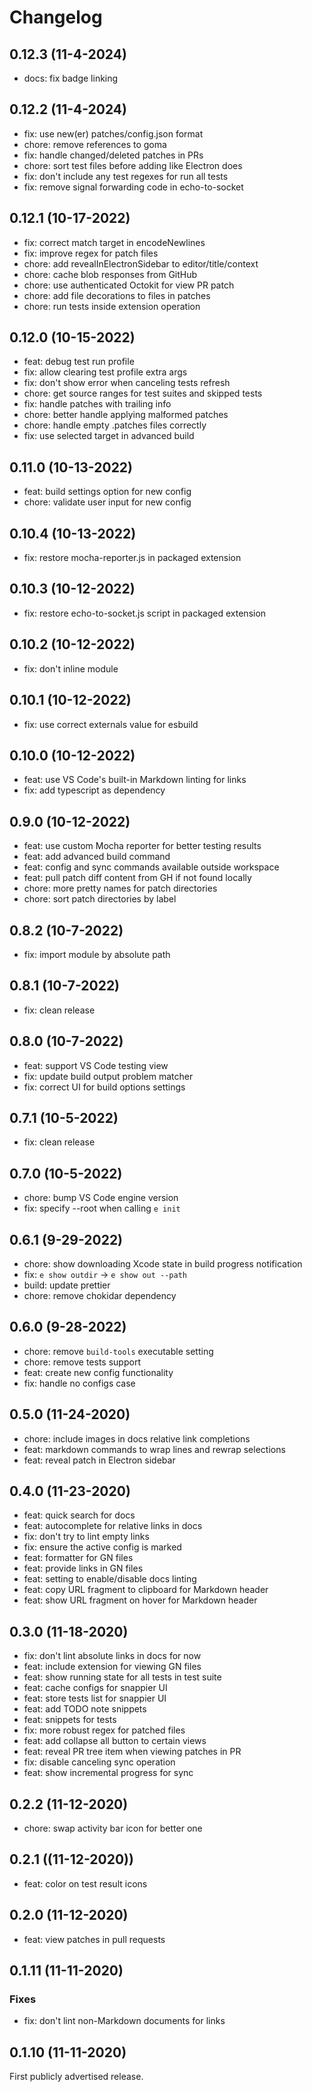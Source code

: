 # Changelog

## 0.12.3 (11-4-2024)

* docs: fix badge linking

## 0.12.2 (11-4-2024)

* fix: use new(er) patches/config.json format
* chore: remove references to goma
* fix: handle changed/deleted patches in PRs
* chore: sort test files before adding like Electron does
* fix: don't include any test regexes for run all tests
* fix: remove signal forwarding code in echo-to-socket

## 0.12.1 (10-17-2022)

* fix: correct match target in encodeNewlines
* fix: improve regex for patch files
* chore: add revealInElectronSidebar to editor/title/context
* chore: cache blob responses from GitHub
* chore: use authenticated Octokit for view PR patch
* chore: add file decorations to files in patches
* chore: run tests inside extension operation

## 0.12.0 (10-15-2022)

* feat: debug test run profile
* fix: allow clearing test profile extra args
* fix: don't show error when canceling tests refresh
* chore: get source ranges for test suites and skipped tests
* fix: handle patches with trailing info
* chore: better handle applying malformed patches
* chore: handle empty .patches files correctly
* fix: use selected target in advanced build

## 0.11.0 (10-13-2022)

* feat: build settings option for new config
* chore: validate user input for new config

## 0.10.4 (10-13-2022)

* fix: restore mocha-reporter.js in packaged extension

## 0.10.3 (10-12-2022)

* fix: restore echo-to-socket.js script in packaged extension

## 0.10.2 (10-12-2022)

* fix: don't inline module

## 0.10.1 (10-12-2022)

* fix: use correct externals value for esbuild

## 0.10.0 (10-12-2022)

* feat: use VS Code's built-in Markdown linting for links
* fix: add typescript as dependency

## 0.9.0 (10-12-2022)

* feat: use custom Mocha reporter for better testing results
* feat: add advanced build command
* feat: config and sync commands available outside workspace
* feat: pull patch diff content from GH if not found locally
* chore: more pretty names for patch directories
* chore: sort patch directories by label

## 0.8.2 (10-7-2022)

* fix: import module by absolute path

## 0.8.1 (10-7-2022)

* fix: clean release

## 0.8.0 (10-7-2022)

* feat: support VS Code testing view
* fix: update build output problem matcher
* fix: correct UI for build options settings

## 0.7.1 (10-5-2022)

* fix: clean release

## 0.7.0 (10-5-2022)

* chore: bump VS Code engine version
* fix: specify --root when calling `e init`

## 0.6.1 (9-29-2022)

* chore: show downloading Xcode state in build progress notification
* fix: `e show outdir` -> `e show out --path`
* build: update prettier
* chore: remove chokidar dependency

## 0.6.0 (9-28-2022)

* chore: remove `build-tools` executable setting
* chore: remove tests support
* feat: create new config functionality
* fix: handle no configs case

## 0.5.0 (11-24-2020)

* chore: include images in docs relative link completions
* feat: markdown commands to wrap lines and rewrap selections
* feat: reveal patch in Electron sidebar

## 0.4.0 (11-23-2020)

* feat: quick search for docs
* feat: autocomplete for relative links in docs
* fix: don't try to lint empty links
* fix: ensure the active config is marked
* feat: formatter for GN files
* feat: provide links in GN files
* feat: setting to enable/disable docs linting
* feat: copy URL fragment to clipboard for Markdown header
* feat: show URL fragment on hover for Markdown header

## 0.3.0 (11-18-2020)

* fix: don't lint absolute links in docs for now
* feat: include extension for viewing GN files
* feat: show running state for all tests in test suite
* feat: cache configs for snappier UI
* feat: store tests list for snappier UI
* feat: add TODO note snippets
* feat: snippets for tests
* fix: more robust regex for patched files
* feat: add collapse all button to certain views
* feat: reveal PR tree item when viewing patches in PR
* fix: disable canceling sync operation
* feat: show incremental progress for sync

## 0.2.2 (11-12-2020)

* chore: swap activity bar icon for better one

## 0.2.1 ((11-12-2020))

* feat: color on test result icons

## 0.2.0 (11-12-2020)

* feat: view patches in pull requests

## 0.1.11 (11-11-2020)

### Fixes

* fix: don't lint non-Markdown documents for links

## 0.1.10 (11-11-2020)

First publicly advertised release.
